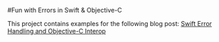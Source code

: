 #Fun with Errors in Swift & Objective-C

This project contains examples for the following blog post: [Swift Error Handling and Objective-C Interop](http://blog.benjamin-encz.de/swift-error-handling-and-objective-c-interop-in-depth/)
